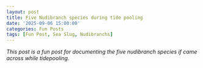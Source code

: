 ```yaml
---
layout: post
title: Five Nudibranch species during tide pooling
date: '2025-09-06 15:00:00'
categories: Fun Posts
tags: [Fun Post, Sea Slug, Nudibranchs]
---
```


*This post is a fun post for documenting the five nudibranch species if came across while tidepooling.*


